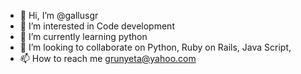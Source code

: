 - 👋 Hi, I’m @gallusgr
- 👀 I’m interested in Code development
- 🌱 I’m currently learning python
- 💞️ I’m looking to collaborate on Python, Ruby on Rails, Java Script, 
- 📫 How to reach me grunyeta@yahoo.com

<!---
gallusgr/gallusgr is a ✨ special ✨ repository because its `README.md` (this file) appears on your GitHub profile.
You can click the Preview link to take a look at your changes.
--->
